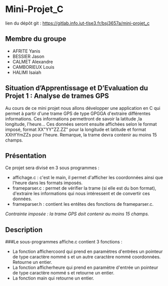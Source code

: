 # Mini-Projet_C

lien du dépôt git : https://gitlab.info.iut-tlse3.fr/bsj3657a/mini-projet_c

##  Membre du groupe

 - AFRITE Yanis
 - BESSIER Jason
 - CALMET Alexandre
 - CAMBORIEUX Louis
 - HALIMI Isaiah

## Situation d’Apprentissage et D’Evaluation du Projet 1 : Analyse de trames GPS

Au cours de ce mini projet nous allons développer une application en C qui permet à partir d'une trame GPS de type GPGGA d'extraire différentes informations. Ces informations permettront de savoir la latitude ,la longitude, l'heure... Ces données seront ensuite affichées selon le format imposé, format XX"YY"ZZ.ZZ" pour la longitude et latitude et format XXhYYmZZs pour l'heure. Remarque, la trame devra contenir au moins 15 champs.


##  Présentation

Ce projet sera divisé en 3 sous programmes :

 - affichage.c : c'est le main, il permet d'afficher les coordonnées ainsi que l'heure dans les formats imposés.
 - frameparser.c : permet de vérifier la trame (si elle est du bon format), d'extraire les informations qui nous intéressent et de convertir ces données.
 - frameparser.h : contient les entêtes des fonctions de frameparser.c.
 
*Contrainte imposée : la trame GPS doit contenir au moins 15 champs.*

##  Description

###Le sous-programmes affiche.c contient 3 fonctions :

- La fonction affichercoord qui prend en paramètres d'entrées un pointeur de type caractère nommé s et un autre caractère nommé coordonnées. Retourne un entier.
- La fonction afficherheure qui prend en paramètre d'entrée un pointeur de type caractère nommé s et retourne un entier.
- La fonction main qui retourne un entier.




